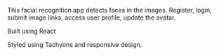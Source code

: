 
This facial recognition app detects faces in the images. Register, login, submit image links, access user profile, update the avatar.

Built using React

Styled using Tachyons and responsive design.
